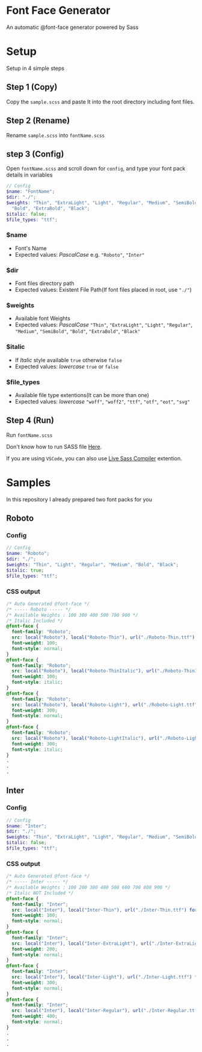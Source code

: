 # Font Face Generator
An automatic @font-face generator powered by Sass

# Setup
Setup in 4 simple steps

## Step 1 (Copy)
Copy the `sample.scss` and paste It into the root directory including font files.

## Step 2 (Rename)
Rename `sample.scss` into `fontName.scss`

## step 3 (Config)
Open `fontName.scss` and scroll down for `config`, and type your font pack details in variables
```scss
// Config
$name: "FontName";
$dir: "./";
$weights: "Thin", "ExtraLight", "Light", "Regular", "Medium", "SemiBold",
  "Bold", "ExtraBold", "Black";
$italic: false;
$file_types: "ttf";
```

### $name
- Font's Name
- Expected values: *PascalCase* e.g. `"Roboto"`, `"Inter"`

### $dir
- Font files directory path
- Expected values: Existent File Path(If font files placed in root, use `"./"`)

### $weights
- Available font Weights
- Expected values: *PascalCase* `"Thin"`, `"ExtraLight"`, `"Light"`, `"Regular"`, `"Medium"`, `"SemiBold"`, `"Bold"`, `"ExtraBold"`, `"Black"`

### $italic
- If *Italic* style available `true` otherwise `false`
- Expected values: *lowercase* `true` or `false`

### $file_types
- Available file type extentions(It can be more than one)
- Expected values: *lowercase* `"woff"`, `"woff2"`, `"ttf"`, `"otf"`, `"eot"`, `"svg"`

## Step 4 (Run)
Run `fontName.scss`

Don't know how to run SASS file [Here](https://sass-lang.com/install).

If you are using `VSCode`, you can also use [Live Sass Compiler](https://marketplace.visualstudio.com/items?itemName=ritwickdey.live-sass) extention.

# Samples
In this repository I already prepared two font packs for you

## Roboto
### Config
```scss
// Config
$name: "Roboto";
$dir: "./";
$weights: "Thin", "Light", "Regular", "Medium", "Bold", "Black";
$italic: true;
$file_types: "ttf";
```
### CSS output
```css
/* Auto Generated @font-face */
/* ----- Roboto ----- */
/* Available Weights : 100 300 400 500 700 900 */
/* Italic Included */
@font-face {
  font-family: "Roboto";
  src: local("Roboto"), local("Roboto-Thin"), url("./Roboto-Thin.ttf") format("truetype");
  font-weight: 100;
  font-style: normal;
}
@font-face {
  font-family: "Roboto";
  src: local("Roboto"), local("Roboto-ThinItalic"), url("./Roboto-ThinItalic.ttf") format("truetype");
  font-weight: 100;
  font-style: italic;
}
@font-face {
  font-family: "Roboto";
  src: local("Roboto"), local("Roboto-Light"), url("./Roboto-Light.ttf") format("truetype");
  font-weight: 300;
  font-style: normal;
}
@font-face {
  font-family: "Roboto";
  src: local("Roboto"), local("Roboto-LightItalic"), url("./Roboto-LightItalic.ttf") format("truetype");
  font-weight: 300;
  font-style: italic;
}
.
.
.
```

## Inter
### Config
```scss
// Config
$name: "Inter";
$dir: "./";
$weights: "Thin", "ExtraLight", "Light", "Regular", "Medium", "SemiBold", "Bold", "ExtraBold", "Black";
$italic: false;
$file_types: "ttf";
```
### CSS output
```css
/* Auto Generated @font-face */
/* ----- Inter ----- */
/* Available Weights : 100 200 300 400 500 600 700 800 900 */
/* Italic NOT Included */
@font-face {
  font-family: "Inter";
  src: local("Inter"), local("Inter-Thin"), url("./Inter-Thin.ttf") format("truetype");
  font-weight: 100;
  font-style: normal;
}
@font-face {
  font-family: "Inter";
  src: local("Inter"), local("Inter-ExtraLight"), url("./Inter-ExtraLight.ttf") format("truetype");
  font-weight: 200;
  font-style: normal;
}
@font-face {
  font-family: "Inter";
  src: local("Inter"), local("Inter-Light"), url("./Inter-Light.ttf") format("truetype");
  font-weight: 300;
  font-style: normal;
}
@font-face {
  font-family: "Inter";
  src: local("Inter"), local("Inter-Regular"), url("./Inter-Regular.ttf") format("truetype");
  font-weight: 400;
  font-style: normal;
}
.
.
.
```